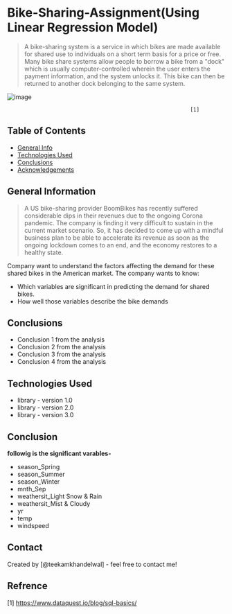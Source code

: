 # Bike-Sharing-Assignment(Using Linear Regression Model)
> A bike-sharing system is a service in which bikes are made available for shared use to individuals on a short term basis for a price or free. Many bike share systems allow people to borrow a bike from a "dock" which is usually computer-controlled wherein the user enters the payment information, and the system unlocks it. This bike can then be returned to another dock belonging to the same system.

![image](https://user-images.githubusercontent.com/72481400/224473911-b55c1943-e60c-4d79-8d4b-db70e15f9459.png)

                                                               [1]


## Table of Contents
* [General Info](#general-information)
* [Technologies Used](#technologies-used)
* [Conclusions](#conclusions)
* [Acknowledgements](#acknowledgements)



## General Information
> A US bike-sharing provider BoomBikes has recently suffered considerable dips in their revenues due to the ongoing Corona pandemic. The company is finding it very difficult to sustain in the current market scenario. So, it has decided to come up with a mindful business plan to be able to accelerate its revenue as soon as the ongoing lockdown comes to an end, and the economy restores to a healthy state. 

Company want to understand the factors affecting the demand for these shared bikes in the American market. The company wants to know:

- Which variables are significant in predicting the demand for shared bikes.
- How well those variables describe the bike demands


## Conclusions
- Conclusion 1 from the analysis
- Conclusion 2 from the analysis
- Conclusion 3 from the analysis
- Conclusion 4 from the analysis



## Technologies Used
- library - version 1.0
- library - version 2.0
- library - version 3.0

<!-- As the libraries versions keep on changing, it is recommended to mention the version of library used in this project -->

## Conclusion

**followig is the significant varables-**

- season_Spring
- season_Summer
- season_Winter
- mnth_Sep
- weathersit_Light Snow & Rain
- weathersit_Mist & Cloudy
- yr
- temp
- windspeed



## Contact
Created by [@teekamkhandelwal] - feel free to contact me!

## Refrence
[1] https://www.dataquest.io/blog/sql-basics/


<!-- Optional -->
<!-- ## License -->
<!-- This project is open source and available under the [MIT License](). -->


